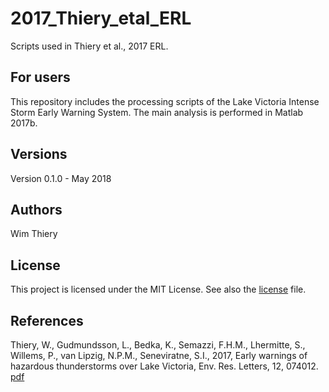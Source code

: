 # 2017_Thiery_etal_ERL

Scripts used in Thiery et al., 2017 ERL. 

## For users
This repository includes the processing scripts of the Lake Victoria Intense Storm Early Warning System. The main analysis is performed in Matlab 2017b.

## Versions
Version 0.1.0 - May 2018

## Authors
Wim Thiery

## License
This project is licensed under the MIT License. See also the [license](./license) file.

## References

Thiery, W., Gudmundsson, L., Bedka, K., Semazzi, F.H.M., Lhermitte, S., Willems, P., van Lipzig, N.P.M., Seneviratne, S.I., 2017, Early warnings of hazardous thunderstorms over Lake Victoria, Env. Res. Letters, 12, 074012. 
[pdf](http://iopscience.iop.org/article/10.1088/1748-9326/aa7521/pdf)
